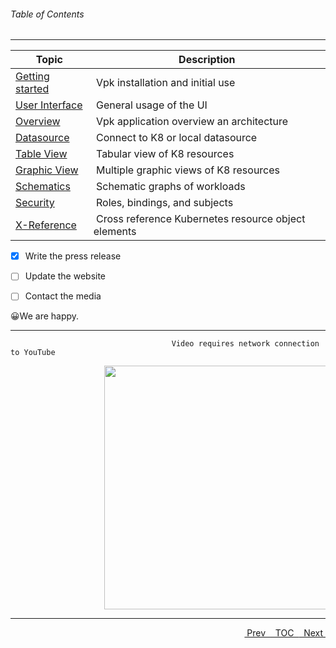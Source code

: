 <topicKey toc/>

###### Table of Contents 
---


| Topic | Description |
|---|---|
| <a href="javascript:docNextTopic('gettingstarted')">Getting started</a> | &nbsp;Vpk installation and initial use |
| <a href="javascript:docNextTopic('generalusage')">User Interface</a> | &nbsp;General usage of the UI |
| <a href="javascript:docNextTopic('overview')">Overview</a> | &nbsp;Vpk application overview an architecture |
| <a href="javascript:docNextTopic('datasource')">Datasource</a> | &nbsp;Connect to K8 or local datasource |
| <a href="javascript:docNextTopic('tableview')">Table View</a> | &nbsp;Tabular view of K8 resources |
| <a href="javascript:docNextTopic('graphicview')">Graphic View</a> | &nbsp;Multiple graphic views of K8 resources |
| <a href="javascript:docNextTopic('schematics')">Schematics</a> | &nbsp;Schematic graphs of workloads |
| <a href="javascript:docNextTopic('security')">Security</a> | &nbsp;Roles, bindings, and subjects |
| <a href="javascript:docNextTopic('xreference')">X-Reference</a> | &nbsp;Cross reference Kubernetes resource object elements |


 - [x] Write the press release
 - [ ] Update the website
 - [ ] Contact the media


&#128512;We are happy.

---
```
                                    Video requires network connection to YouTube   
```

<div style="margin-left: 150px;">
    <img src="docs/docimages/videoComingSoon.png" width="700" height="390">
</div>

---

<a style="float: right;" href="javascript:docNextTopic()">&nbsp;&nbsp;Next&nbsp;<i class="fas fa-lg fa-arrow-right"></i></a>
<a style="float: right;" href="javascript:docNextTopic('toc')">&nbsp;&nbsp;TOC&nbsp;&nbsp;</a>
<a style="float: right;" href="javascript:docPrevTopic()"><i class="fas fa-lg fa-arrow-left"></i>&nbsp;Prev&nbsp;&nbsp;</a>
